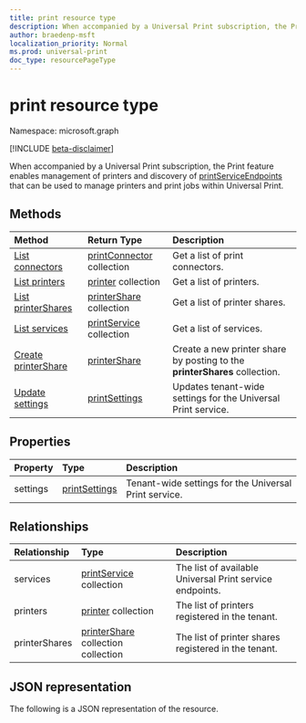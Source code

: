 ```yaml
---
title: print resource type
description: When accompanied by a Universal Print subscription, the Print feature enables management of printers and discovery of printServiceEndpoints that can be used to manage printers and print jobs within Universal Print.
author: braedenp-msft
localization_priority: Normal
ms.prod: universal-print
doc_type: resourcePageType
---
```


# print resource type

Namespace: microsoft.graph

[!INCLUDE [beta-disclaimer](../../includes/beta-disclaimer.md)]

When accompanied by a Universal Print subscription, the Print feature enables management of printers and discovery of [printServiceEndpoints](printserviceendpoint.md) that can be used to manage printers and print jobs within Universal Print.

## Methods
| Method       | Return Type | Description |
|:-------------|:------------|:------------|
| [List connectors](../api/printer-list-connectors.md) | [printConnector](printconnector.md) collection | Get a list of print connectors. |
| [List printers](../api/printer-list-printers.md) | [printer](printer.md) collection | Get a list of printers. |
| [List printerShares](../api/printer-list-printershares.md) | [printerShare](printershare.md) collection | Get a list of printer shares. |
| [List services](../api/printer-list-services.md) | [printService](printservice.md) collection | Get a list of services. |
| [Create printerShare](../api/print-post-printershares.md) | [printerShare](printershare.md) | Create a new printer share by posting to the **printerShares** collection. |
| [Update settings](../api/print-update-settings.md) |  [printSettings](printsettings.md) | Updates tenant-wide settings for the Universal Print service. |

## Properties
| Property     | Type        | Description |
|:-------------|:------------|:------------|
|settings|[printSettings](printsettings.md)|Tenant-wide settings for the Universal Print service.|

## Relationships
| Relationship | Type        | Description |
|:-------------|:------------|:------------|
|services|[printService](printservice.md) collection|The list of available Universal Print service endpoints.|
|printers|[printer](printer.md) collection|The list of printers registered in the tenant.|
|printerShares|[printerShare](printershare.md) collection collection|The list of printer shares registered in the tenant.|

## JSON representation

The following is a JSON representation of the resource.

<!-- {
  "blockType": "resource",
  "optionalProperties": [

  ],
  "@odata.type": "microsoft.graph.printConnector"
}-->

```json
```

<!-- uuid: 8fcb5dbc-d5aa-4681-8e31-b001d5168d79
2015-10-25 14:57:30 UTC -->
<!-- {
  "type": "#page.annotation",
  "description": "print resource",
  "keywords": "",
  "section": "documentation",
  "tocPath": ""
}-->